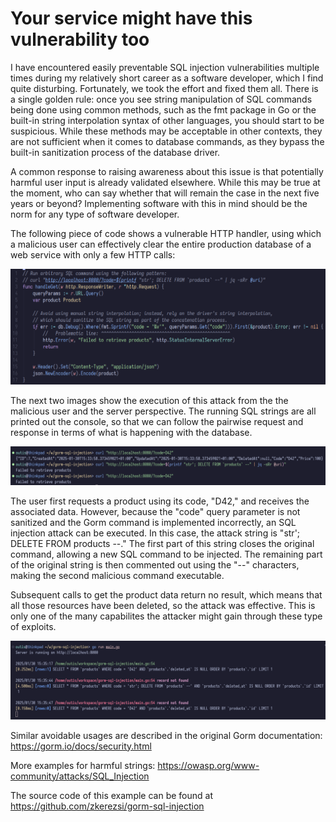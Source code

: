 # Your service might have this vulnerability too

I have encountered easily preventable SQL injection vulnerabilities multiple times during my relatively short career as a software developer, which I find quite disturbing. Fortunately, we took the effort and fixed them all. There is a single golden rule: once you see string manipulation of SQL commands being done using common methods, such as the fmt package in Go or the built-in string interpolation syntax of other languages, you should start to be suspicious.
While these methods may be acceptable in other contexts, they are not sufficient when it comes to database commands, as they bypass the built-in sanitization process of the database driver.

A common response to raising awareness about this issue is that potentially harmful user input is already validated elsewhere. While this may be true at the moment, who can say whether that will remain the case in the next five years or beyond? Implementing software with this in mind should be the norm for any type of software developer.

The following piece of code shows a vulnerable HTTP handler, using which a malicious user can effectively clear the entire production database of a web service with only a few HTTP calls:

![Vulnerable Handler](images/vulnerable_handler.png "Vulnerable Handler")

The next two images show the execution of this attack from the the malicious user and the server perspective. The running SQL strings are all printed out the console, so that we can follow the pairwise request and response in terms of what is happening with the database.

![Malicious User's Terminal](images/client_terminal.png "Malicious User's Terminal")

The user first requests a product using its code, "D42," and receives the associated data. However, because the "code" query parameter is not sanitized and the Gorm command is implemented incorrectly, an SQL injection attack can be executed. In this case, the attack string is "str'; DELETE FROM products --." The first part of this string closes the original command, allowing a new SQL command to be injected. The remaining part of the original string is then commented out using the "--" characters, making the second malicious command executable.

Subsequent calls to get the product data return no result, which means that all those resources have been deleted, so the attack was effective. This is only one of the many capabilites the attacker might gain through these type of exploits.

![Server Terminal](images/server_terminal.png "Server Terminal")

Similar avoidable usages are described in the original Gorm documentation: <https://gorm.io/docs/security.html>

More examples for harmful strings: <https://owasp.org/www-community/attacks/SQL_Injection>

The source code of this example can be found at <https://github.com/zkerezsi/gorm-sql-injection>

